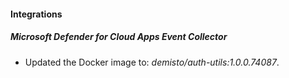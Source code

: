 
#### Integrations

##### Microsoft Defender for Cloud Apps Event Collector

- Updated the Docker image to: *demisto/auth-utils:1.0.0.74087*.
